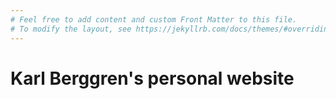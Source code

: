 ```yaml
---
# Feel free to add content and custom Front Matter to this file.
# To modify the layout, see https://jekyllrb.com/docs/themes/#overriding-theme-defaults
---
```


# Karl Berggren's personal website